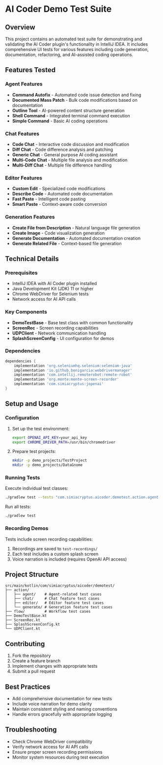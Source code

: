 # AI Coder Demo Test Suite

## Overview
This project contains an automated test suite for demonstrating and validating the AI Coder plugin's functionality in IntelliJ IDEA. It includes comprehensive UI tests for various features including code generation, documentation, refactoring, and AI-assisted coding operations.

## Features Tested

### Agent Features
- **Command Autofix** - Automated code issue detection and fixing
- **Documented Mass Patch** - Bulk code modifications based on documentation
- **Outline Tool** - AI-powered content structure generation
- **Shell Command** - Integrated terminal command execution
- **Simple Command** - Basic AI coding operations

### Chat Features
- **Code Chat** - Interactive code discussion and modification
- **Diff Chat** - Code difference analysis and patching
- **Generic Chat** - General purpose AI coding assistant
- **Multi-Code Chat** - Multiple file analysis and modification
- **Multi-Diff Chat** - Multiple file difference handling

### Editor Features
- **Custom Edit** - Specialized code modifications
- **Describe Code** - Automated code documentation
- **Fast Paste** - Intelligent code pasting
- **Smart Paste** - Context-aware code conversion

### Generation Features
- **Create File from Description** - Natural language file generation
- **Create Image** - Code visualization generation
- **Generate Documentation** - Automated documentation creation
- **Generate Related File** - Context-based file generation

## Technical Details

### Prerequisites
- IntelliJ IDEA with AI Coder plugin installed
- Java Development Kit (JDK) 11 or higher
- Chrome WebDriver for Selenium tests
- Network access for AI API calls

### Key Components
- **DemoTestBase** - Base test class with common functionality
- **ScreenRec** - Screen recording capabilities
- **UDPClient** - Network communication handling
- **SplashScreenConfig** - UI configuration for demos

### Dependencies
```groovy
dependencies {
    implementation 'org.seleniumhq.selenium:selenium-java'
    implementation 'io.github.bonigarcia:webdrivermanager'
    implementation 'com.intellij.remoterobot:remote-robot'
    implementation 'org.monte:monte-screen-recorder'
    implementation 'com.simiacryptus:jopenai'
}
```

## Setup and Usage

### Configuration
1. Set up the test environment:
   ```bash
   export OPENAI_API_KEY=your_api_key
   export CHROME_DRIVER_PATH=/usr/bin/chromedriver
   ```

2. Prepare test projects:
   ```bash
   mkdir -p demo_projects/TestProject
   mkdir -p demo_projects/DataGnome
   ```

### Running Tests
Execute individual test classes:
```bash
./gradlew test --tests "com.simiacryptus.aicoder.demotest.action.agent.CommandAutofixActionTest"
```

Run all tests:
```bash
./gradlew test
```

### Recording Demos
Tests include screen recording capabilities:
1. Recordings are saved to `test-recordings/`
2. Each test includes a custom splash screen
3. Voice narration is included (requires OpenAI API access)

## Project Structure

```
src/main/kotlin/com/simiacryptus/aicoder/demotest/
├── action/
│   ├── agent/    # Agent-related test cases
│   ├── chat/     # Chat feature test cases
│   ├── editor/   # Editor feature test cases
│   └── generate/ # Generation feature test cases
├── flow/         # Workflow test cases
├── DemoTestBase.kt
├── ScreenRec.kt
├── SplashScreenConfig.kt
└── UDPClient.kt
```

## Contributing
1. Fork the repository
2. Create a feature branch
3. Implement changes with appropriate tests
4. Submit a pull request

## Best Practices
- Add comprehensive documentation for new tests
- Include voice narration for demo clarity
- Maintain consistent styling and naming conventions
- Handle errors gracefully with appropriate logging

## Troubleshooting
- Check Chrome WebDriver compatibility
- Verify network access for AI API calls
- Ensure proper screen recording permissions
- Monitor system resources during test execution
